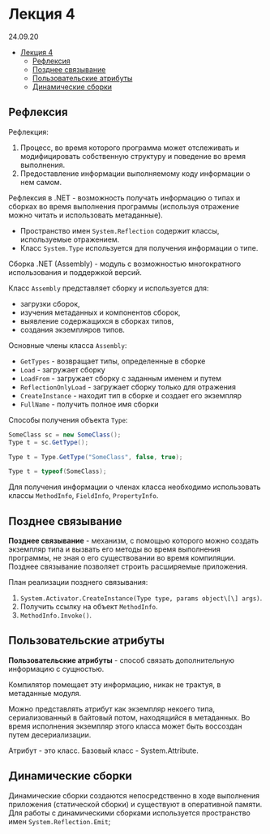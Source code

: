 # Лекция 4

24.09.20

- [Лекция 4](#лекция-4)
  - [Рефлексия](#рефлексия)
  - [Позднее связывание](#позднее-связывание)
  - [Пользовательские атрибуты](#пользовательские-атрибуты)
  - [Динамические сборки](#динамические-сборки)

## Рефлексия

Рефлекция:

1. Процесс, во время которого программа может отслеживать и модифицировать собственную структуру и поведение во время выполнения.
2. Предоставление информации выполняемому коду информации о нем самом.

Рефлексия в .NET - возможность получать информацию о типах и сборках во время выполнения программы (используя отражение можно читать и использовать метаданные).

- Пространство имен `System.Reflection` содержит классы, используемые отражением.
- Класс `System.Type` используется для получения информации о типе.

Сборка .NET (Assembly) - модуль с возможностью многократного использования и поддержкой версий.

Класс `Assembly` представляет сборку и используется для:

- загрузки сборок,
- изучения метаданных и компонентов сборок,
- выявление содержащихся в сборках типов,
- создания экземпляров типов.

Основные члены класса `Assembly`:

- `GetTypes` - возвращает типы, определенные в сборке
- `Load` - загружает сборку
- `LoadFrom` - загружает сборку с заданным именем и путем
- `ReflectionOnlyLoad` - загружает сборку только для отражения
- `CreateInstance` - находит тип в сборке и создает его экземпляр
- `FullName` - получить полное имя сборки

Способы получения объекта `Type`:

```cs
SomeClass sc = new SomeClass();
Type t = sc.GetType();
```

```cs
Type t = Type.GetType("SomeClass", false, true);
```

```cs
Type t = typeof(SomeClass);
```

Для получения информации о членах класса необходимо использовать классы `MethodInfo`, `FieldInfo`, `PropertyInfo`.

## Позднее связывание

__Позднее связывание__ - механизм, с помощью которого можно создать экземпляр типа и вызвать его методы во время выполнения программы, не зная о его существовании во время компиляции. Позднее связывание позволяет строить расширяемые приложения.

План реализации позднего связывания:

1. `System.Activator.CreateInstance(Type type, params object\[\] args)`.
2. Получить ссылку на объект `MethodInfo`.
3. `MethodInfo.Invoke()`.

## Пользовательские атрибуты

__Пользовательские атрибуты__ - способ связать дополнительную информацию с сущностью.

Компилятор помещает эту информацию, никак не трактуя, в метаданные модуля.

Можно представлять атрибут как экземпляр некоего типа, сериализованный в байтовый потом, находящийся в метаданных. Во время исполнения экземпляр этого класса может быть воссоздан путем десериализации.

Атрибут - это класс. Базовый класс - System.Attribute.

## Динамические сборки

Динамические сборки создаются непосредственно в ходе выполнения приложения (статической сборки) и существуют в оперативной памяти. Для работы с динамическими сборками используется пространство имен `System.Reflection.Emit`;

